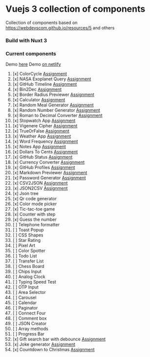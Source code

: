 # Vuejs 3 collection of components

Collection of components based on https://webdevscom.github.io/resources/5 and others

### Build with Nuxt 3

### Current components

Demo [here](https://v.matejchalachan.com/)
Demo [on netlify](https://delicate-youtiao-f3317b.netlify.app/)

1. [x] 
   ColorCycle [Assignment](https://github.com/florinpop17/app-ideas/blob/master/Projects/1-Beginner/Color-Cycle-App.md)
2. [x] NASA Exoplanet
   Query [Assignment](https://github.com/florinpop17/app-ideas/blob/master/Projects/3-Advanced/NASA-Exoplanet-Query.md)
3. [x] GitHub
   Timeline [Assignment](https://github.com/florinpop17/app-ideas/blob/master/Projects/3-Advanced/GitHub-Timeline-App.md)
4. [x] Bin2Dec [Assignment](https://github.com/florinpop17/app-ideas/blob/master/Projects/1-Beginner/Bin2Dec-App.md)
5. [x] Border Radius
   Previewer [Assignment](https://github.com/florinpop17/app-ideas/blob/master/Projects/1-Beginner/Border-Radius-Previewer.md)
6. [x] 
   Calculator [Assignment](https://github.com/florinpop17/app-ideas/blob/master/Projects/1-Beginner/Calculator-App.md)
7. [x] Random Meal
   Generator [Assignment](https://github.com/florinpop17/app-ideas/blob/master/Projects/1-Beginner/Random-Meal-Generator.md)
8. [x] Random Number
   Generator [Assignment](https://github.com/florinpop17/app-ideas/blob/master/Projects/1-Beginner/Random-Number-Generator.md)
9. [x] Roman to Decimal
   Converter [Assignment](https://github.com/florinpop17/app-ideas/blob/master/Projects/1-Beginner/Roman-to-Decimal-Converter.md)
10. [x] Stopwatch
    App [Assignment](https://github.com/florinpop17/app-ideas/blob/master/Projects/1-Beginner/Stopwatch-App.md)
11. [x] Vigenere
    Cipher [Assignment](https://github.com/florinpop17/app-ideas/blob/master/Projects/1-Beginner/Vigenere-Cipher.md)
12. [x] 
    TrueOrFalse [Assignment](https://github.com/florinpop17/app-ideas/blob/master/Projects/1-Beginner/True-or-False-App.md)
13. [x] Weather
    App [Assignment](https://github.com/florinpop17/app-ideas/blob/master/Projects/1-Beginner/Weather-App.md)
14. [x] Word
    Frequency [Assignment](https://github.com/florinpop17/app-ideas/blob/master/Projects/1-Beginner/Word-Frequency-App.md)
15. [x] Notes App [Assignment](https://github.com/florinpop17/app-ideas/blob/master/Projects/1-Beginner/Notes-App.md)
16. [x] Dollars To
    Cents [Assignment](https://github.com/florinpop17/app-ideas/blob/master/Projects/1-Beginner/Dollars-To-Cents-App.md)
17. [x] GitHub
    Status [Assignment](https://github.com/florinpop17/app-ideas/blob/master/Projects/1-Beginner/GitHub-Status-App.md)
18. [x] Currency
    Converter [Assignment](https://github.com/florinpop17/app-ideas/blob/master/Projects/2-Intermediate/Currency-Converter.md)
19. [x] GitHub
    Profiles [Assignment](https://github.com/florinpop17/app-ideas/blob/master/Projects/2-Intermediate/GitHub-Profiles.md)
20. [x] Markdown
    Previewer [Assignment](https://github.com/florinpop17/app-ideas/blob/master/Projects/2-Intermediate/Markdown-Previewer.md)
21. [x] Password
    Generator [Assignment](https://github.com/florinpop17/app-ideas/blob/master/Projects/2-Intermediate/Password-Generator.md)
22. [x] CSV2JSON [Assignment](https://github.com/florinpop17/app-ideas/blob/master/Projects/1-Beginner/CSV2JSON-App.md)
23. [x] JSON2CSV [Assignment](https://github.com/florinpop17/app-ideas/blob/master/Projects/1-Beginner/JSON2CSV-App.md)
24. [x] Json tree
25. [x] Qr code generator
26. [x] Color mode picker
27. [x] Tic-tac-toe game
28. [x] Counter with step
29. [x] Guess the number
30. [ ] Telephone formatter
31. [ ] Toast Popup
32. [ ] CSS Shapes
33. [ ] Star Rating
34. [ ] Pixel Art
35. [ ] Color Spotter
36. [ ] Todo List
37. [ ] Transfer List
38. [ ] Chess Board
39. [ ] Chips Input
40. [ ] Analog Clock
41. [ ] Typing Speed Test
42. [ ] OTP Input
43. [ ] Area Selector
44. [ ] Carousel
45. [ ] Calendar
46. [ ] Paginator
47. [ ] Connect Four
48. [ ] Comment box
49. [ ] JSON Creator
50. [ ] Array methods
51. [ ] Progress Bar
52. [x] Gift search bar with debounce [Assignment](https://github.com/Advent-Of-Vue/2022-gift-search-bar)
53. [x] Joke generator [Assignment](https://github.com/Advent-Of-Vue/aov-joke-generator)
54. [x] Countdown to Christmas [Assignment](https://github.com/Advent-Of-Vue/xmas-countdown/)